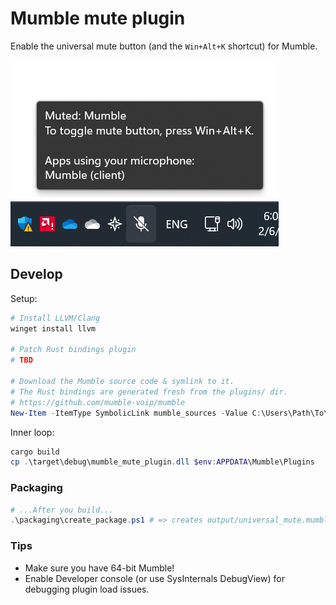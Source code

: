 # Mumble mute plugin

Enable the universal mute button (and the `Win+Alt+K` shortcut) for Mumble.

![The universal mute button](doc/mute_button.png)

## Develop

Setup:

```powershell
# Install LLVM/Clang
winget install llvm

# Patch Rust bindings plugin
# TBD

# Download the Mumble source code & symlink to it.
# The Rust bindings are generated fresh from the plugins/ dir.
# https://github.com/mumble-voip/mumble
New-Item -ItemType SymbolicLink mumble_sources -Value C:\Users\Path\To\mumble\
```

Inner loop:

```powershell
cargo build
cp .\target\debug\mumble_mute_plugin.dll $env:APPDATA\Mumble\Plugins
```

### Packaging

```powershell
# ...After you build...
.\packaging\create_package.ps1 # => creates output/universal_mute.mumble_plugin
```

### Tips

* Make sure you have 64-bit Mumble!
* Enable Developer console (or use SysInternals DebugView) for debugging plugin
  load issues.